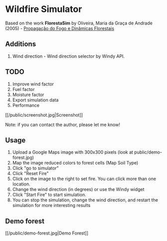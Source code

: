 # Wildfire Simulator

Based on the work **FlorestaSim** by Oliveira, Maria da Graça de Andrade (2005) - [Propagação do Fogo e Dinâmicas Florestais](https://hdl.handle.net/10216/11652)

## Additions
1. Wind direction - Wind direction selector by Windy API.

## TODO
1. Improve wind factor
2. Fuel factor
3. Moisture factor
4. Export simulation data
5. Performance

[[/public/screenshot.jpg|Screenshot]]

Note: if you can contact the author, please let me know!

## Usage

1. Upload a Google Maps image with 300x300 pixels (look at public/demo-forest.jpg)
2. Map the image reduced colors to forest cells (Map Soil Type)
3. Click "go to simulator"
4. Click "Reset Fire"
5. Click on the image to the right to set fire. You can click more than one location.
6. Change the wind direction (in degrees) or use the Windy widget
7. Click "Start Fire" to start simulation.
8. You can stop the simulation, change the wind direction, and restart the simulation for more interesting results

## Demo forest
[[/public/demo-forest.jpg|Demo Forest]]